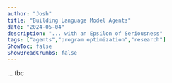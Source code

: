 ```yaml
---
author: "Josh"
title: "Building Language Model Agents"
date: "2024-05-04"
description: "... with an Epsilon of Seriousness"
tags: ["agents","program optimization","research"]
ShowToc: false
ShowBreadCrumbs: false
---
```


... tbc